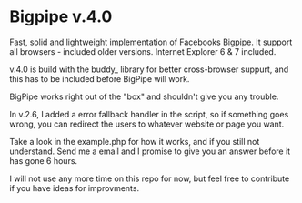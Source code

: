 Bigpipe v.4.0
==============

Fast, solid and lightweight implementation of Facebooks Bigpipe. It support all browsers - included older versions.
Internet Explorer 6 & 7 included.

v.4.0 is build with the buddy_ library for better cross-browser suppurt, and this has to be included before BigPipe will work.

BigPipe works right out of the "box" and shouldn't give you any trouble.

In v.2.6, I added a error fallback handler in the script, so if something goes wrong, you can redirect the users 
to whatever website or page you want.

Take a look in the example.php for how it works, and if you still not understand. Send me a email and I 
promise to give you an answer before it has gone 6 hours.

I will not use any more time on this repo for now, but feel free to contribute if you have ideas for 
improvments.


